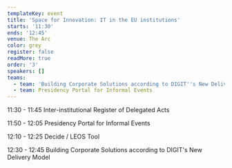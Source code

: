 ```yaml
---
templateKey: event
title: 'Space for Innovation: IT in the EU institutions'
starts: '11:30'
ends: '12:45'
venue: The Arc
color: grey
register: false
readMore: true
order: '3'
speakers: []
teams:
  - team: 'Building Corporate Solutions according to DIGIT''s New Delivery Model '
  - team: Presidency Portal for Informal Events
---
```

11:30 - 11:45 Inter-institutional Register of Delegated Acts

11:50 - 12:05 Presidency Portal for Informal Events

12:10 - 12:25 Decide / LEOS Tool

12:30 - 12:45 Building Corporate Solutions according to DIGIT's New Delivery Model
